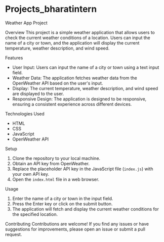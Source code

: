 # Projects_bharatintern

 Weather App Project

 Overview
This project is a simple weather application that allows users to check the current weather conditions of a location. Users can input the name of a city or town, and the application will display the current temperature, weather description, and wind speed.

 Features
- User Input: Users can input the name of a city or town using a text input field.
- Weather Data: The application fetches weather data from the OpenWeather API based on the user's input.
- Display: The current temperature, weather description, and wind speed are displayed to the user.
- Responsive Design: The application is designed to be responsive, ensuring a consistent experience across different devices.

 Technologies Used
- HTML
- CSS
- JavaScript
- OpenWeather API

 Setup
1. Clone the repository to your local machine.
2. Obtain an API key from OpenWeather.
3. Replace the placeholder API key in the JavaScript file (`index.js`) with your own API key.
4. Open the `index.html` file in a web browser.

 Usage
1. Enter the name of a city or town in the input field.
2. Press the Enter key or click on the submit button.
3. The application will fetch and display the current weather conditions for the specified location.


Contributing
Contributions are welcome! If you find any issues or have suggestions for improvements, please open an issue or submit a pull request.

